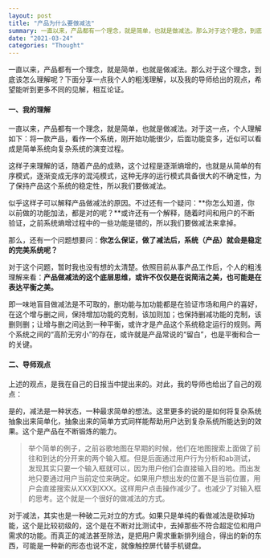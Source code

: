 ```yaml
---
layout: post
title: "产品为什么要做减法"
summary: 一直以来，产品都有一个理念，就是简单，也就是做减法。那么对于这个理念，到底该怎么理解呢？下面分享一点我个人的粗浅理解，以及我的导师给出的观点，希望能听到更多不同的见解，相互论证。
date: "2021-03-24"
categories: "Thought"
---
```


一直以来，产品都有一个理念，就是简单，也就是做减法。那么对于这个理念，到底该怎么理解呢？下面分享一点我个人的粗浅理解，以及我的导师给出的观点，希望能听到更多不同的见解，相互论证。

#### 一、我的理解

一直以来，产品都有一个理念，就是简单，也就是做减法。对于这一点，个人理解如下：将一款产品，看作一个系统，刚开始功能很少，后面功能变多，近似可以看成是简单系统向复杂系统的演变过程。

这样子来理解的话，随着产品的成熟，这个过程是逐渐熵增的，也就是从简单的有序模式，逐渐变成无序的混沌模式，这种无序的运行模式具备很大的不确定性，为了保持产品这个系统的稳定性，所以我们要做减法。

似乎这样子可以解释产品做减法的原因。不过还有一个疑问：**你怎么知道，你以前做的功能加法，都是对的呢？**或许还有一个解释，随着时间和用户的不断验证，之前系统熵增过程中的一些功能是错的，所以我们要做减法来拿掉。

那么，还有一个问题想要问：**你怎么保证，做了减法后，系统（产品）就会是稳定的完美系统呢？**

对于这个问题，暂时我也没有想的太清楚。依照目前从事产品工作后，个人的粗浅理解来看：**产品做减法的这个底层思维，或许不仅仅是在说简洁之美，也可能是在表达平衡之美。**

即一味地盲目做减法是不可取的，删功能与加功能都是在验证市场和用户的喜好，在这个增与删之间，保持增加功能的克制，该加则加；也保持删减功能的克制，该删则删；让增与删之间达到一种平衡，或许才是产品这个系统稳定运行的规则。两个系统之间的“高阶无穷小”的存在，或许就是产品常说的“留白”，也是平衡和合一的关键。

#### 二、导师观点

上述的观点，是我在自己的日报当中提出来的。对此，我的导师也给出了自己的观点：

是的，减法是一种状态，一种最求简单的想法。这里更多的说的是如何将复杂系统抽象出来简单化，抽象出来的简单方式同样能帮助用户达到复杂系统所能达到的效果。这个是产品在不断锻炼的能力。

> 举个简单的例子，之前谷歌地图在早期的时候，他们在地图搜索上面做了前往和到达的分开来的两个输入框。但是后面通过用户行为分析和ab测试，发现其实只要一个输入框就可以，因为用户他们会直接输入目的地。而出发地只要通过用户当前定位来确定。如果用户想出发的位置不是当前位置，用户会直接搜索从XXX到XXX。这样用户点击操作减少了。也减少了对输入框的思考。这个就是一个很好的做减法的方式。

对于减法，其实也是一种破二元对立的方式。如果只是单纯的看做减法是砍掉功能，这个是比较初级的，这个是在不断对比测试中，去掉那些不符合超定位和用户需求的功能。而真正的减法甚至除法，是把用户需求重新排列组合，得出的新的东西，可能是一种新的形态也说不定，就像触控屏代替手机键盘。
